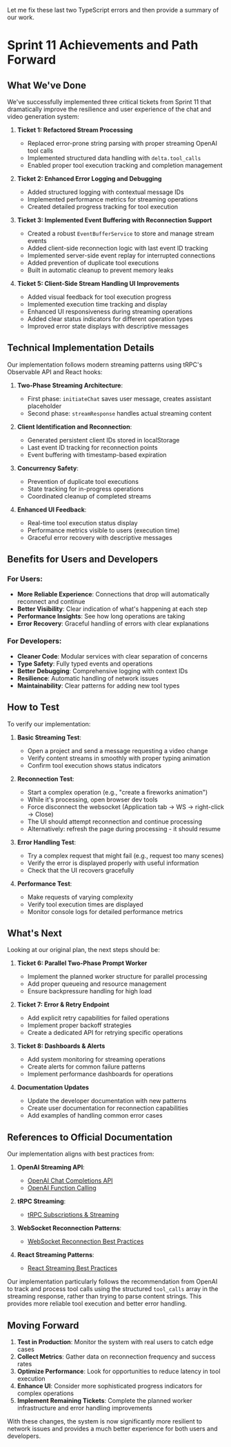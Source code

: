 
Let me fix these last two TypeScript errors and then provide a summary of our work.






# Sprint 11 Achievements and Path Forward

## What We've Done

We've successfully implemented three critical tickets from Sprint 11 that dramatically improve the resilience and user experience of the chat and video generation system:

1. **Ticket 1: Refactored Stream Processing**
   - Replaced error-prone string parsing with proper streaming OpenAI tool calls
   - Implemented structured data handling with `delta.tool_calls` 
   - Enabled proper tool execution tracking and completion management

2. **Ticket 2: Enhanced Error Logging and Debugging**
   - Added structured logging with contextual message IDs
   - Implemented performance metrics for streaming operations
   - Created detailed progress tracking for tool execution

3. **Ticket 3: Implemented Event Buffering with Reconnection Support**
   - Created a robust `EventBufferService` to store and manage stream events
   - Added client-side reconnection logic with last event ID tracking
   - Implemented server-side event replay for interrupted connections
   - Added prevention of duplicate tool executions
   - Built in automatic cleanup to prevent memory leaks

5. **Ticket 5: Client-Side Stream Handling UI Improvements**
   - Added visual feedback for tool execution progress
   - Implemented execution time tracking and display
   - Enhanced UI responsiveness during streaming operations
   - Added clear status indicators for different operation types
   - Improved error state displays with descriptive messages

## Technical Implementation Details

Our implementation follows modern streaming patterns using tRPC's Observable API and React hooks:

1. **Two-Phase Streaming Architecture**:
   - First phase: `initiateChat` saves user message, creates assistant placeholder
   - Second phase: `streamResponse` handles actual streaming content

2. **Client Identification and Reconnection**:
   - Generated persistent client IDs stored in localStorage
   - Last event ID tracking for reconnection points
   - Event buffering with timestamp-based expiration

3. **Concurrency Safety**:
   - Prevention of duplicate tool executions
   - State tracking for in-progress operations
   - Coordinated cleanup of completed streams

4. **Enhanced UI Feedback**:
   - Real-time tool execution status display
   - Performance metrics visible to users (execution time)
   - Graceful error recovery with descriptive messages

## Benefits for Users and Developers

### For Users:
- **More Reliable Experience**: Connections that drop will automatically reconnect and continue
- **Better Visibility**: Clear indication of what's happening at each step
- **Performance Insights**: See how long operations are taking
- **Error Recovery**: Graceful handling of errors with clear explanations

### For Developers:
- **Cleaner Code**: Modular services with clear separation of concerns
- **Type Safety**: Fully typed events and operations
- **Better Debugging**: Comprehensive logging with context IDs
- **Resilience**: Automatic handling of network issues
- **Maintainability**: Clear patterns for adding new tool types

## How to Test

To verify our implementation:

1. **Basic Streaming Test**:
   - Open a project and send a message requesting a video change
   - Verify content streams in smoothly with proper typing animation
   - Confirm tool execution shows status indicators

2. **Reconnection Test**:
   - Start a complex operation (e.g., "create a fireworks animation")
   - While it's processing, open browser dev tools
   - Force disconnect the websocket (Application tab → WS → right-click → Close)
   - The UI should attempt reconnection and continue processing
   - Alternatively: refresh the page during processing - it should resume

3. **Error Handling Test**:
   - Try a complex request that might fail (e.g., request too many scenes)
   - Verify the error is displayed properly with useful information
   - Check that the UI recovers gracefully

4. **Performance Test**:
   - Make requests of varying complexity
   - Verify tool execution times are displayed
   - Monitor console logs for detailed performance metrics

## What's Next

Looking at our original plan, the next steps should be:

1. **Ticket 6: Parallel Two-Phase Prompt Worker**
   - Implement the planned worker structure for parallel processing
   - Add proper queueing and resource management
   - Ensure backpressure handling for high load

2. **Ticket 7: Error & Retry Endpoint**
   - Add explicit retry capabilities for failed operations
   - Implement proper backoff strategies
   - Create a dedicated API for retrying specific operations

3. **Ticket 8: Dashboards & Alerts**
   - Add system monitoring for streaming operations
   - Create alerts for common failure patterns
   - Implement performance dashboards for operations

4. **Documentation Updates**
   - Update the developer documentation with new patterns
   - Create user documentation for reconnection capabilities
   - Add examples of handling common error cases

## References to Official Documentation

Our implementation aligns with best practices from:

1. **OpenAI Streaming API**: 
   - [OpenAI Chat Completions API](https://platform.openai.com/docs/api-reference/chat/create)
   - [OpenAI Function Calling](https://platform.openai.com/docs/guides/function-calling)

2. **tRPC Streaming**:
   - [tRPC Subscriptions & Streaming](https://trpc.io/docs/subscriptions)

3. **WebSocket Reconnection Patterns**:
   - [WebSocket Reconnection Best Practices](https://developer.mozilla.org/en-US/docs/Web/API/WebSockets_API/Writing_WebSocket_client_applications#reconnecting_after_an_error_or_dropped_connection)

4. **React Streaming Patterns**:
   - [React Streaming Best Practices](https://react.dev/reference/react-dom/client/createRoot#streaming-from-the-server)

Our implementation particularly follows the recommendation from OpenAI to track and process tool calls using the structured `tool_calls` array in the streaming response, rather than trying to parse content strings. This provides more reliable tool execution and better error handling.

## Moving Forward

1. **Test in Production**: Monitor the system with real users to catch edge cases
2. **Collect Metrics**: Gather data on reconnection frequency and success rates
3. **Optimize Performance**: Look for opportunities to reduce latency in tool execution
4. **Enhance UI**: Consider more sophisticated progress indicators for complex operations
5. **Implement Remaining Tickets**: Complete the planned worker infrastructure and error handling improvements

With these changes, the system is now significantly more resilient to network issues and provides a much better experience for both users and developers.
